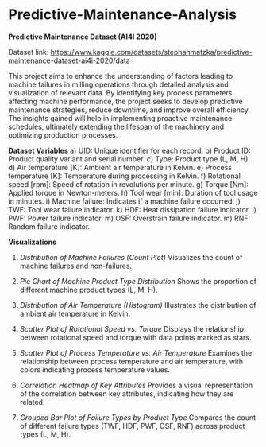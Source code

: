 # Predictive-Maintenance-Analysis

**Predictive Maintenance Dataset (AI4I 2020)**

Dataset link: https://www.kaggle.com/datasets/stephanmatzka/predictive-maintenance-dataset-ai4i-2020/data 

This project aims to enhance the understanding of factors leading to machine failures in milling operations through detailed analysis and visualization of relevant data. By identifying key process parameters affecting machine performance, the project seeks to develop predictive maintenance strategies, reduce downtime, and improve overall efficiency. The insights gained will help in implementing proactive maintenance schedules, ultimately extending the lifespan of the machinery and optimizing production processes.

**Dataset Variables**
a) UID: Unique identifier for each record.
b) Product ID: Product quality variant and serial number.
c) Type: Product type (L, M, H).
d) Air temperature [K]: Ambient air temperature in Kelvin.
e) Process temperature [K]: Temperature during processing in Kelvin.
f) Rotational speed [rpm]: Speed of rotation in revolutions per minute.
g) Torque [Nm]: Applied torque in Newton-meters.
h) Tool wear [min]: Duration of tool usage in minutes.
i) Machine failure: Indicates if a machine failure occurred.
j) TWF: Tool wear failure indicator.
k) HDF: Heat dissipation failure indicator.
l) PWF: Power failure indicator.
m) OSF: Overstrain failure indicator.
m) RNF: Random failure indicator.

**Visualizations**

1. _Distribution of Machine Failures (Count Plot)_
Visualizes the count of machine failures and non-failures.

2. _Pie Chart of Machine Product Type Distribution_
Shows the proportion of different machine product types (L, M, H).

3. _Distribution of Air Temperature (Histogram)_
Illustrates the distribution of ambient air temperature in Kelvin.

4. _Scatter Plot of Rotational Speed vs. Torque_
Displays the relationship between rotational speed and torque with data points marked as stars.

5. _Scatter Plot of Process Temperature vs. Air Temperature_
Examines the relationship between process temperature and air temperature, with colors indicating process temperature values.

6. _Correlation Heatmap of Key Attributes_
Provides a visual representation of the correlation between key attributes, indicating how they are related.

7. _Grouped Bar Plot of Failure Types by Product Type_
Compares the count of different failure types (TWF, HDF, PWF, OSF, RNF) across product types (L, M, H).
